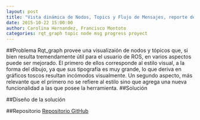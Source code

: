 ```yaml
---
layout: post
title: "Vista dinámica de Nodos, Topics y Flujo de Mensajes, reporte de la propuesta."
date: 2015-10-22 15:00:00
author: Carolina Hernandez, Francisco Montoto
categories: rqt_graph topic node msg progress proyect
---
```


##Problema
Rqt_graph provee una visualizaión de nodos y tópicos que, si bien resulta tremendamente útil para el usuario de ROS, en varios aspectos puede ser mejorado. El primero de ellos corresponde al estilo visual, a la forma del dibujo, ya que sus tipografía es muy grande, lo que deriva en gráficos toscos resultan incómodos visualmente. Un segundo aspecto, más relevante que el primero no se refiere al estilo sino que agrega una nueva funcionalidad a las que posee la herramienta.
##Solución

##Diseño de la solución

##Repositorio
[Repositorio GitHub](https://github.com/carolahp/rostopic-gui)
